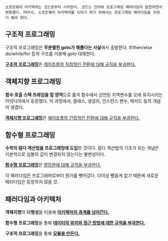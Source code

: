 ```
소프트웨어 아키텍처는 코드로부터 시작한다. 코드는 언어와 프로그래밍 패러다임이 발전하면서 변화했다. 따라서, 소프트웨어 아키텍처를 이야기 하기 위해서는 프로그래밍 패러다임을 이야기 해야 한다.
```
## 구조적 프로그래밍
구조적 프로그래밍은 **무분별한 goto가 해롭다는 사실**에서 출발한다. if/then/else do/while/for 등의 구조를 이용해 goto 대체한다.

<U>**구조적 프로그래밍**</U>은 <U>제어흐름의 직접적인 전환에 대해 규칙을 부과한다.</U>

## 객체지향 프로그래밍

**함수 호출 스택 프레임을 힙 영역**으로 옮겨 함수에서 선언된 지역변수를 오래 유지시키는 아이디어에서 등장했다. 이 과정에서, 클래스, 생성자, 인스턴스 변수, 메서드 등의 개념이 생겼다.

<U>**객체지향 프로그래밍**</U>은 <U>제어흐름의 간접적인 전환에 대해 규칙을 부과한다.</U>

## 함수형 프로그래밍

**수학의 람다 계산법을 프로그래밍에 도입**한 것이다. 람다 계산법의 기초가 되는 개념은 기본적으로 심볼의 값이 변경되지 않는다는 불변성이다.

<U>**함수형 프로그래밍**</U>은 <U>할당문에 대해 규칙을 부과한다.</U>

각 패러다임은 프로그래머로부터 뭔가를 뺏어갔다. 더이상 뺐을게 없기 때문에 새로운 패러다임은 등장하지 않을 것.

## 패러다임과 아키텍처
**객체지향**의 **다형성**을 이용해 <U>**아키텍처의 경계를 넘어간다.**</U>

**함수형 프로그래밍**을 통해 <U>**데이터의 위치와 접근 방법에 대한 규칙을 부과한다.**</U>

**구조적 프로그래밍**을 통해 <U>**모듈을 만든다.**</U>